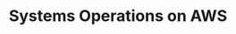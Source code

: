 ---
title: "Systems Operations on AWS"
draft: false
# page title background image
bg_image: ""
# meta description
description : "Get in-depth, hands-on practice in operating highly available and scalable infrastructure on the Systems Operations AWS course."
---